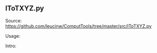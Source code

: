 ## lToTXYZ.py

Source: https://github.com/leucinw/ComputTools/tree/master/src/lToTXYZ.py

Usage:

Intro:

